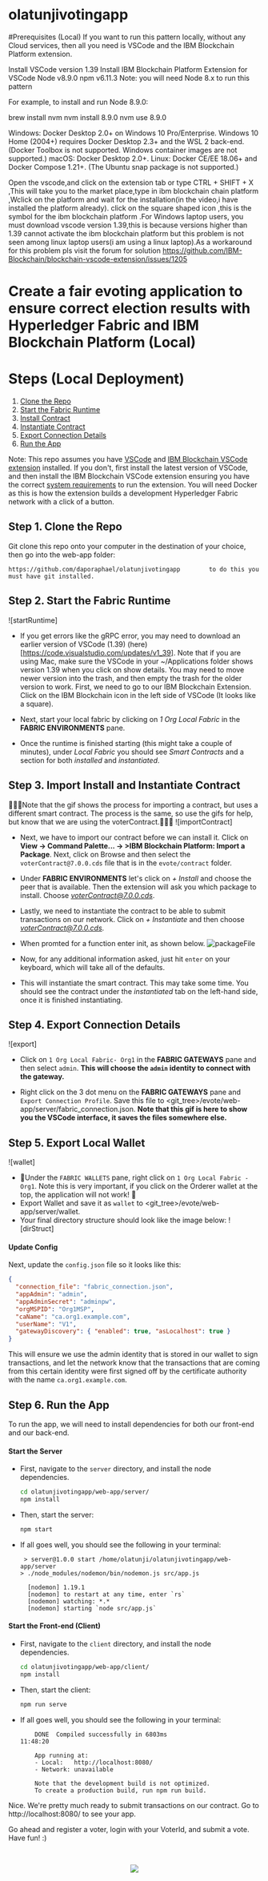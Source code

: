 # olatunjivotingapp
#Prerequisites (Local)
If you want to run this pattern locally, without any Cloud services, then all you need is VSCode and the IBM Blockchain Platform extension.

Install VSCode version 1.39
Install IBM Blockchain Platform Extension for VSCode
Node v8.9.0
npm v6.11.3
Note: you will need Node 8.x to run this pattern

For example, to install and run Node 8.9.0:

  brew install nvm
  nvm install 8.9.0
  nvm use 8.9.0

Windows: Docker Desktop 2.0+ on Windows 10 Pro/Enterprise. Windows 10 Home (2004+) requires Docker Desktop 2.3+ and the WSL 2 back-end. (Docker Toolbox is not supported. Windows container images are not supported.)
macOS: Docker Desktop 2.0+.
Linux: Docker CE/EE 18.06+ and Docker Compose 1.21+. (The Ubuntu snap package is not supported.)

Open the vscode,and click on the extension tab or type CTRL + SHIFT + X ,This will take you to the market place,type in ibm blockchain chain platform ,Wclick on the platform and wait for the installation(in the video,i have installed the platform already).
click on the square shaped icon ,this is the symbol for the ibm blockchain platform .For Windows laptop users, you must download vscode version 1.39,this is because versions higher than 1.39 cannot activate the ibm blockchain platform but this problem is not seen among linux laptop users(i am using a linux laptop).As a workaround for this problem pls visit the forum for solution  https://github.com/IBM-Blockchain/blockchain-vscode-extension/issues/1205

# Create a fair evoting application to ensure correct election results with Hyperledger Fabric and IBM Blockchain Platform (Local)

# Steps (Local Deployment)

1. [Clone the Repo](#step-1-clone-the-repo)
2. [Start the Fabric Runtime](#step-2-start-the-fabric-runtime)
3. [Install Contract](#step-3-install-contract)
4. [Instantiate Contract](#step-4-Instantiate-contract)
5. [Export Connection Details](#step-5-export-connection-details)
6. [Run the App](#step-5-run-the-app)

Note: This repo assumes you have [VSCode](https://code.visualstudio.com/download) 
and [IBM Blockchain VSCode extension](https://marketplace.visualstudio.com/items?itemName=IBMBlockchain.ibm-blockchain-platform) installed. If you don't, first install the 
latest version of VSCode, and then install the IBM Blockchain VSCode extension ensuring you 
have the correct [system requirements](https://marketplace.visualstudio.com/items?itemName=IBMBlockchain.ibm-blockchain-platform) to run the extension. You will need Docker as 
this is how the extension builds a development Hyperledger Fabric network with a click of a button.

## Step 1. Clone the Repo

Git clone this repo onto your computer in the destination of your choice, then go into the web-app folder:
```
https://github.com/daporaphael/olatunjivotingapp        to do this you must have git installed.
```

## Step 2. Start the Fabric Runtime
![startRuntime]

- If you get errors like the gRPC error, you may need to download an earlier version of VSCode (1.39) (here)[https://code.visualstudio.com/updates/v1_39]. Note that if you are using Mac, make sure the VSCode in your ~/Applications
folder shows version 1.39 when you click on show details. You may need to 
move newer version into the trash, and then empty the trash for the older 
version to work.
 First, we need to go to our IBM Blockchain Extension. Click on the IBM Blockchain icon
  in the left side of VSCode (It looks like a square). 
- Next, start your local fabric by clicking on 
  *1 Org Local Fabric* in the **FABRIC ENVIRONMENTS** pane.
  
- Once the runtime is finished starting (this might take a couple of minutes), under *Local Fabric* you should see *Smart Contracts* and a section for both *installed* and *instantiated*.

## Step 3. Import Install and Instantiate Contract
🚨🚨🚨Note that the gif shows the process for importing a contract, but uses a different smart contract. The process is the same, so use the gifs for help, but know that we are using the voterContract.🚨🚨🚨
![importContract]
- Next, we have to import our contract before we can install it. Click on 
**View -> Command Palette... -> >IBM Blockchain Platform: Import a Package**. Next, click 
on Browse and then select the `voterContract@7.0.0.cds` file that is in the `evote/contract` folder. 

- Under **FABRIC ENVIRONMENTS** let's click on *+ Install* and choose the peer that is available. Then the extension will ask you which package to 
 install. Choose *voterContract@7.0.0.cds*.
- Lastly, we need to instantiate the contract to be able to submit transactions 
on our network. Click on *+ Instantiate* and then choose *voterContract@7.0.0.cds*.
- When promted for a function enter init, as shown below.
![packageFile](/docs/function.png)

- Now, for any additional information asked, just hit `enter` on your keyboard, which will take all of the defaults.
- This will instantiate the smart contract. This may take some time. You should see the contract under the *instantiated* tab on the left-hand side, once it 
is finished instantiating.

## Step 4. Export Connection Details
![export]
- Click on `1 Org Local Fabric- Org1` in the **FABRIC GATEWAYS** pane and then select `admin`. **This will choose the `admin` identity to connect with the gateway.**

- Right click on the 3 dot menu on the **FABRIC GATEWAYS** pane and `Export Connection Profile`. Save this file to <git_tree>/evote/web-app/server/fabric_connection.json. **Note that this gif is here to show you the VSCode interface, it saves the files somewhere else.**


## Step 5. Export Local Wallet

![wallet]

- 🚨Under the `FABRIC WALLETS` pane, right click on `1 Org Local Fabric - Org1`. Note this is very important, if you click on the Orderer wallet at the top, 
the application will not work! 🚨
- Export Wallet and save it as `wallet` to 
<git_tree>/evote/web-app/server/wallet.
- Your final directory structure should look like the image below:
![dirStruct]
#### Update Config

Next, update the `config.json` file so it looks like this:

```json
{
  "connection_file": "fabric_connection.json",
  "appAdmin": "admin",
  "appAdminSecret": "adminpw",
  "orgMSPID": "Org1MSP",
  "caName": "ca.org1.example.com",
  "userName": "V1",
  "gatewayDiscovery": { "enabled": true, "asLocalhost": true }
}
```
This will ensure we use the admin identity that is stored in our wallet to sign transactions, 
and let the network know that the transactions that are coming from this certain identity were 
first signed off by the certificate authority with the name `ca.org1.example.com`.

## Step 6. Run the App
To run the app, we will need to install dependencies for both our front-end and our back-end. 

#### Start the Server
  - First, navigate to the `server` directory, and install the node dependencies.
    ```bash
    cd olatunjivotingapp/web-app/server/
    npm install
    ```
  - Then, start the server: 
    ```bash
    npm start
    ```
  - If all goes well, you should see the following in your terminal:
    ```
     > server@1.0.0 start /home/olatunji/olatunjivotingapp/web-app/server
    > ./node_modules/nodemon/bin/nodemon.js src/app.js

      [nodemon] 1.19.1
      [nodemon] to restart at any time, enter `rs`
      [nodemon] watching: *.*
      [nodemon] starting `node src/app.js`  
    ```

#### Start the Front-end (Client)

- First, navigate to the `client` directory, and install the node dependencies.
  ```bash
  cd olatunjivotingapp/web-app/client/
  npm install
  ```
- Then, start the client: 
  ```bash
  npm run serve
  ```
- If all goes well, you should see the following in your terminal:
  ```
      DONE  Compiled successfully in 6803ms                                                                                             11:48:20

      App running at:
      - Local:   http://localhost:8080/ 
      - Network: unavailable

      Note that the development build is not optimized.
      To create a production build, run npm run build. 
  ```

 Nice. We're pretty much ready to submit transactions on our contract. Go to http://localhost:8080/ 
 to see your app.

 Go ahead and register a voter, login with your VoterId, and submit a vote. Have fun! :) 

 <br>
<p align="center">
  <img src="./doc-gifs/demo.gif">
</p>
<br>



